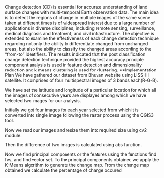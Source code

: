 Change detection (CD) is essential for accurate understanding of land surface changes with multi-temporal Earth observation data. The main idea is to detect the regions of change in multiple images of the same scene taken at different times is of widespread interest due to a large number of applications in diverse disciplines, including remote sensing, surveillance, medical diagnosis and treatment, and civil infrastructure. The objective is extended to examine the effectiveness of each change detection technique regarding not only the ability to differentiate changed from unchanged areas, but also the ability to classify the changed areas according to the “from-to” identifiers. The results indicated that the post classification change detection technique provided the highest accuracy 
 principle component analysis is used  in feature detection and dimensionality reduction and k means clustering is used for clustering.
**Implementation Plan
We have gathered our dataset from Bhuvan website using LISS-III satellite. It comprises of four multispectral images of 3 bands each(R-G-B).

 We have set the latitude and longitude of a particular location for which all the images of consecutive years are displayed among which we have selected two images for our analysis.

 Initially we got four images for each year selected from which  it is  converted into single image following the raster process using the QGIS3 tool.

 Now we read our images and resize them into required size using cv2 module.

Then the difference of two images is calculated using abs function.

 Now we find principal components or the features using the functions find fvs, and find vector set.
 To the principal components obtained we apply the K-Means algorithm to generate the change map.
From the change map obtained  we calculate the percentage of change occured


